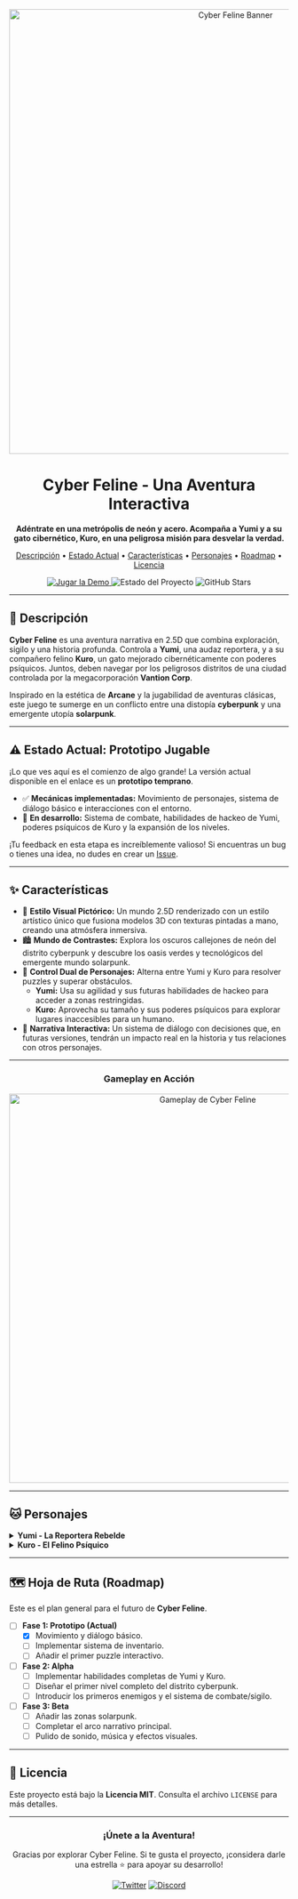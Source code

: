 <div align="center">
  <img src="https://i.imgur.com/TuImagenDeBanner.gif" alt="Cyber Feline Banner" width="800"/>
  <h1>Cyber Feline - Una Aventura Interactiva</h1>
  <p>
    <strong>Adéntrate en una metrópolis de neón y acero. Acompaña a Yumi y a su gato cibernético, Kuro, en una peligrosa misión para desvelar la verdad.</strong>
  </p>
  <p>
    <a href="#-descripción">Descripción</a> •
    <a href="#-estado-actual">Estado Actual</a> •
    <a href="#-características">Características</a> •
    <a href="#-personajes">Personajes</a> •
    <a href="#-hoja-de-ruta-roadmap">Roadmap</a> •
    <a href="#-licencia">Licencia</a>
  </p>
  
  <p>
    <a href="https://game-cyberfeline.lovable.app/">
      <img src="https://img.shields.io/badge/Jugar_la_Demo-Online-brightgreen?style=for-the-badge&logo=itch.io" alt="Jugar la Demo">
    </a>
    <img src="https://img.shields.io/badge/Estado-Prototipo-blueviolet?style=for-the-badge" alt="Estado del Proyecto">
    <img src="https://img.shields.io/github/stars/TU_USUARIO/TU_REPO?style=for-the-badge&logo=github" alt="GitHub Stars">
  </p>
</div>

---

## 📖 Descripción

**Cyber Feline** es una aventura narrativa en 2.5D que combina exploración, sigilo y una historia profunda. Controla a **Yumi**, una audaz reportera, y a su compañero felino **Kuro**, un gato mejorado cibernéticamente con poderes psíquicos. Juntos, deben navegar por los peligrosos distritos de una ciudad controlada por la megacorporación **Vantion Corp**.

Inspirado en la estética de **Arcane** y la jugabilidad de aventuras clásicas, este juego te sumerge en un conflicto entre una distopía **cyberpunk** y una emergente utopía **solarpunk**.

---

## ⚠️ Estado Actual: Prototipo Jugable

¡Lo que ves aquí es el comienzo de algo grande! La versión actual disponible en el enlace es un **prototipo temprano**.

-   ✅ **Mecánicas implementadas:** Movimiento de personajes, sistema de diálogo básico e interacciones con el entorno.
-   🚧 **En desarrollo:** Sistema de combate, habilidades de hackeo de Yumi, poderes psíquicos de Kuro y la expansión de los niveles.

¡Tu feedback en esta etapa es increíblemente valioso! Si encuentras un bug o tienes una idea, no dudes en crear un [Issue](URL_A_TUS_ISSUES).

---

## ✨ Características

-   🎨 **Estilo Visual Pictórico:** Un mundo 2.5D renderizado con un estilo artístico único que fusiona modelos 3D con texturas pintadas a mano, creando una atmósfera inmersiva.
-   🏙️ **Mundo de Contrastes:** Explora los oscuros callejones de neón del distrito cyberpunk y descubre los oasis verdes y tecnológicos del emergente mundo solarpunk.
-   👥 **Control Dual de Personajes:** Alterna entre Yumi y Kuro para resolver puzzles y superar obstáculos.
    -   **Yumi:** Usa su agilidad y sus futuras habilidades de hackeo para acceder a zonas restringidas.
    -   **Kuro:** Aprovecha su tamaño y sus poderes psíquicos para explorar lugares inaccesibles para un humano.
-   💬 **Narrativa Interactiva:** Un sistema de diálogo con decisiones que, en futuras versiones, tendrán un impacto real en la historia y tus relaciones con otros personajes.

---
<div align="center">
    <h3>Gameplay en Acción</h3>
    <img src="https://i.imgur.com/TuGifDeGameplay.gif" alt="Gameplay de Cyber Feline" width="700"/>
</div>

---

## 🐱 Personajes

<details>
  <summary><strong>Yumi - La Reportera Rebelde</strong></summary>
  
  > *"No voy a detenerme hasta que todos sepan la verdad."*
  
  - **Rol:** Protagonista principal, reportera de investigación.
  - **Habilidades:**
    -   `Sigilo y Agilidad`: Se mueve sin ser detectada y supera obstáculos físicos.
    -   `Hackeo (próximamente)`: Manipulará terminales, drones y sistemas de seguridad.
</details>

<details>
  <summary><strong>Kuro - El Felino Psíquico</strong></summary>
  
  > *(Un suave ronroneo que parece resonar directamente en tu mente.)*

  - **Rol:** Compañero y explorador sigiloso.
  - **Habilidades:**
    -   `Exploración`: Accede a conductos de ventilación y áreas pequeñas.
    -   `Poderes Psíquicos (próximamente)`: Telequinesis para mover objetos, teletransportación a corta distancia y hackeo mental.
</details>

---

## 🗺️ Hoja de Ruta (Roadmap)

Este es el plan general para el futuro de **Cyber Feline**.

-   [ ] **Fase 1: Prototipo (Actual)**
    -   [x] Movimiento y diálogo básico.
    -   [ ] Implementar sistema de inventario.
    -   [ ] Añadir el primer puzzle interactivo.
-   [ ] **Fase 2: Alpha**
    -   [ ] Implementar habilidades completas de Yumi y Kuro.
    -   [ ] Diseñar el primer nivel completo del distrito cyberpunk.
    -   [ ] Introducir los primeros enemigos y el sistema de combate/sigilo.
-   [ ] **Fase 3: Beta**
    -   [ ] Añadir las zonas solarpunk.
    -   [ ] Completar el arco narrativo principal.
    -   [ ] Pulido de sonido, música y efectos visuales.

---

## 📄 Licencia

Este proyecto está bajo la **Licencia MIT**. Consulta el archivo `LICENSE` para más detalles.

---

<div align="center">
  <h3>¡Únete a la Aventura!</h3>
  <p>Gracias por explorar Cyber Feline. Si te gusta el proyecto, ¡considera darle una estrella ⭐ para apoyar su desarrollo!</p>
  
  <p>
    <a href="URL_DE_TU_TWITTER"><img src="https://img.shields.io/badge/Sigue_el_Desarrollo-Twitter-1DA1F2?style=for-the-badge&logo=twitter" alt="Twitter"></a>
    <a href="URL_DE_TU_DISCORD"><img src="https://img.shields.io/badge/Únete_a_la_Comunidad-Discord-7289DA?style=for-the-badge&logo=discord" alt="Discord"></a>
  </p>
</div>
